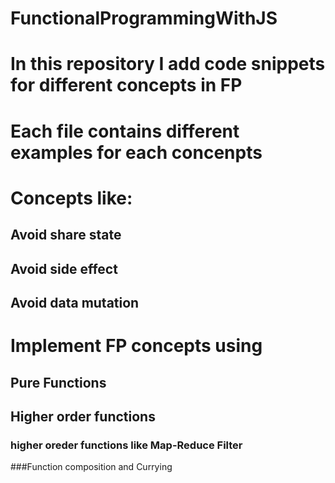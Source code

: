 # FunctionalProgrammingWithJS

# In this repository I add code snippets for different concepts in FP
# Each file contains different examples for each concenpts
# Concepts like:
## Avoid share state
## Avoid side effect
## Avoid data mutation
# Implement FP concepts using 
## Pure Functions
## Higher order functions
### higher oreder functions like Map-Reduce Filter
###Function composition and Currying  
